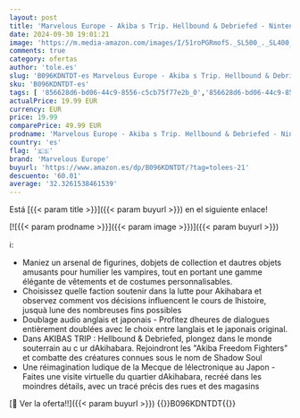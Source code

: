 ```yaml
---
layout: post
title: 'Marvelous Europe - Akiba s Trip. Hellbound & Debriefed - Nintendo Switch'
date: 2024-09-30 19:01:21
image: 'https://m.media-amazon.com/images/I/51roPGRmofS._SL500_._SL400_.jpg'
comments: true
category: ofertas
author: 'tole.es'
slug: 'B096KDNTDT-es Marvelous Europe - Akiba s Trip. Hellbound & Debriefed -...'
sku: 'B096KDNTDT-es'
tags: [ '856628d6-bd06-44c9-8556-c5cb75f77e2b_0','856628d6-bd06-44c9-8556-c5cb75f77e2b_2201','856628d6-bd06-44c9-8556-c5cb75f77e2b_3601','Arborist Merchandising Root','Hardware y juegos para Nintendo Switch','Juegos para Nintendo Switch','Preventa de Videojuegos','Self Service','Special Features Stores','Videojuegos','Videojuegos más esperados','marvelous europe','nintendo','🇪🇸', ]
actualPrice: 19.99 EUR
currency: EUR
price: 19.99
comparePrice: 49.99 EUR
prodname: 'Marvelous Europe - Akiba s Trip. Hellbound & Debriefed - Nintendo Switch'
country: 'es'
flag: '🇪🇸'
brand: 'Marvelous Europe'
buyurl: 'https://www.amazon.es/dp/B096KDNTDT/?tag=tolees-21'
descuento: '60.01'
average: '32.3261538461539'
---
```


Está [{{< param title >}}]({{< param buyurl >}}) en el siguiente enlace!

[![{{< param prodname >}}]({{< param image >}})]({{< param buyurl >}})

ℹ️:

- Maniez un arsenal de figurines, dobjets de collection et dautres objets amusants pour humilier les vampires, tout en portant une gamme élégante de vêtements et de costumes personnalisables.
- Choisissez quelle faction soutenir dans la lutte pour Akihabara et observez comment vos décisions influencent le cours de lhistoire, jusquà lune des nombreuses fins possibles
- Doublage audio anglais et japonais - Profitez dheures de dialogues entièrement doublées avec le choix entre langlais et le japonais original.
- Dans AKIBAS TRIP : Hellbound & Debriefed, plongez dans le monde souterrain au c ur dAkihabara. Rejoindront les "Akiba Freedom Fighters" et combatte des créatures connues sous le nom de Shadow Soul
- Une réimagination ludique de la Mecque de lélectronique au Japon - Faites une visite virtuelle du quartier dAkihabara, recréé dans les moindres détails, avec un tracé précis des rues et des magasins

[🛒 Ver la oferta!!]({{< param buyurl >}})
{{<world>}}B096KDNTDT{{</world>}}
